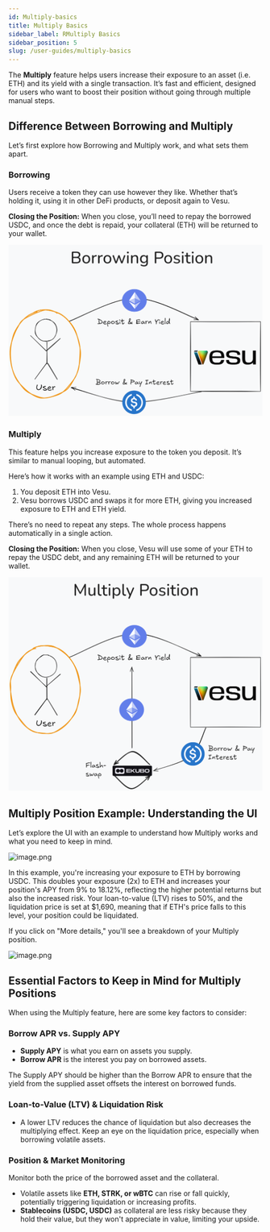 ```yaml
---
id: Multiply-basics
title: Multiply Basics
sidebar_label: RMultiply Basics
sidebar_position: 5
slug: /user-guides/multiply-basics
---
```


The **Multiply** feature helps users increase their exposure to an asset (i.e. ETH) and its yield with a single transaction. It’s fast and efficient, designed for users who want to boost their position without going through multiple manual steps.

## Difference Between Borrowing and Multiply

Let’s first explore how Borrowing and Multiply work, and what sets them apart.

### **Borrowing**

Users receive a token they can use however they like. Whether that’s holding it, using it in other DeFi products, or deposit again to Vesu.

**Closing the Position:** When you close, you’ll need to repay the borrowed USDC, and once the debt is repaid, your collateral (ETH) will be returned to your wallet.

![Borrowing Position](images/borrowing-basics.png)

### **Multiply**

This feature helps you increase exposure to the token you deposit. It’s similar to manual looping, but automated.

Here’s how it works with an example using ETH and USDC:

1. You deposit ETH into Vesu.
2. Vesu borrows USDC and swaps it for more ETH, giving you increased exposure to ETH and ETH yield.

There’s no need to repeat any steps. The whole process happens automatically in a single action.

**Closing the Position:** When you close, Vesu will use some of your ETH to repay the USDC debt, and any remaining ETH will be returned to your wallet.

![Multiply Position](images/multiply-basics.png)

## Multiply Position Example: Understanding the UI

Let’s explore the UI with an example to understand how Multiply works and what you need to keep in mind.

![image.png](https://prod-files-secure.s3.us-west-2.amazonaws.com/ddc38f10-47ad-46c9-aa98-9bfbc05ca974/a7aa3ebd-48dd-4c07-afcb-78dcdf9aafbc/image.png)

In this example, you're increasing your exposure to ETH by borrowing USDC. This doubles your exposure (2x) to ETH and increases your position's APY from 9% to 18.12%, reflecting the higher potential returns but also the increased risk. Your loan-to-value (LTV) rises to 50%, and the liquidation price is set at $1,690, meaning that if ETH's price falls to this level, your position could be liquidated. 

If you click on "More details," you'll see a breakdown of your Multiply position. 

![image.png](https://prod-files-secure.s3.us-west-2.amazonaws.com/ddc38f10-47ad-46c9-aa98-9bfbc05ca974/e9b29e28-0a87-4877-8f58-68339caad44d/image.png)

## Essential Factors to Keep in Mind for Multiply Positions

When using the Multiply feature, here are some key factors to consider:

### **Borrow APR vs. Supply APY**

- **Supply APY** is what you earn on assets you supply.
- **Borrow APR** is the interest you pay on borrowed assets.

The Supply APY should be higher than the Borrow APR to ensure that the yield from the supplied asset offsets the interest on borrowed funds.

### **Loan-to-Value (LTV) & Liquidation Risk**

- A lower LTV reduces the chance of liquidation but also decreases the multiplying effect. Keep an eye on the liquidation price, especially when borrowing volatile assets.

### **Position & Market Monitoring**

Monitor both the price of the borrowed asset and the collateral. 

- Volatile assets like **ETH, STRK, or wBTC** can rise or fall quickly, potentially triggering liquidation or increasing profits.
- **Stablecoins (USDC, USDC)** as collateral are less risky because they hold their value, but they won't appreciate in value, limiting your upside.